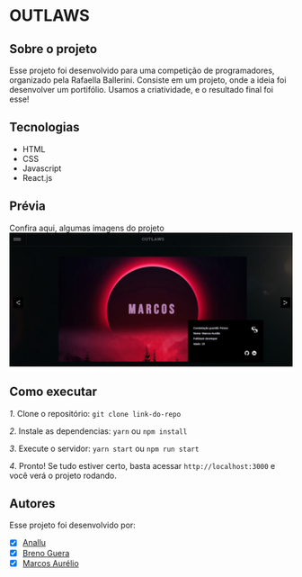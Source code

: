 # OUTLAWS

## Sobre o projeto

Esse projeto foi desenvolvido para uma competição de programadores, organizado pela Rafaella Ballerini. Consiste em um projeto, onde a ideia foi desenvolver um portifólio. Usamos a criatividade, e o resultado final foi esse!

## Tecnologias

- HTML
- CSS
- Javascript
- React.js

## Prévia

Confira aqui, algumas imagens do projeto
![Optional Text](/src/Assets/Images/preview.JPG)

## Como executar

*1*. Clone o repositório: `git clone link-do-repo`

*2*. Instale as dependencias: `yarn` ou `npm install`

*3*. Execute o servidor: `yarn start` ou `npm run start`

*4*. Pronto! Se tudo estiver certo, basta acessar `http://localhost:3000` e você verá o projeto rodando.

## Autores

Esse projeto foi desenvolvido por:
- [x] [Anallu](https://www.linkedin.com/in/anallu-tostes-b35b93104/)
- [x] [Breno Guera](https://www.linkedin.com/in/breno-guerra/)
- [x] [Marcos Aurélio](https://www.linkedin.com/in/marcos007/)